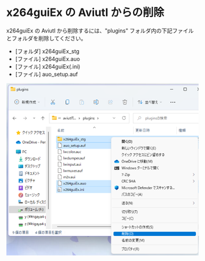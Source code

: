 ﻿# x264guiEx の Aviutl からの削除

x264guiEx の Aviutl から削除するには、"plugins" フォルダ内の下記ファイルとフォルダを削除してください。

- [フォルダ] x264guiEx_stg
- [ファイル] x264guiEx.auo
- [ファイル] x264guiEx(.ini)
- [ファイル] auo_setup.auf

![削除](./data/x264guiEx_3_00_uninstall_01.png)